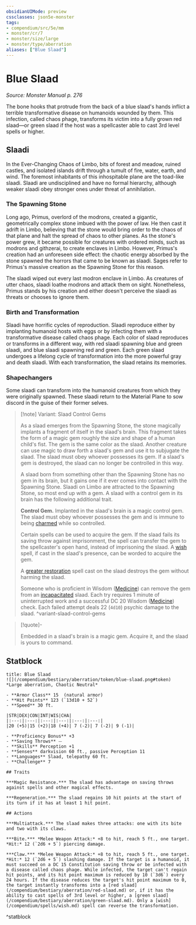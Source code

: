 ```yaml
---
obsidianUIMode: preview
cssclasses: json5e-monster
tags:
- compendium/src/5e/mm
- monster/cr/7
- monster/size/large
- monster/type/aberration
aliases: ["Blue Slaad"]
---
```

# Blue Slaad
*Source: Monster Manual p. 276*  

The bone hooks that protrude from the back of a blue slaad's hands inflict a terrible transformative disease on humanoids wounded by them. This infection, called chaos phage, transforms its victim into a fully grown red slaad—or green slaad if the host was a spellcaster able to cast 3rd level spells or higher.

## Slaadi

In the Ever-Changing Chaos of Limbo, bits of forest and meadow, ruined castles, and isolated islands drift through a tumult of fire, water, earth, and wind. The foremost inhabitants of this inhospitable plane are the toad-like slaadi. Slaadi are undisciplined and have no formal hierarchy, although weaker slaadi obey stronger ones under threat of annihilation.

### The Spawning Stone

Long ago, Primus, overlord of the modrons, created a gigantic, geometrically complex stone imbued with the power of law. He then cast it adrift in Limbo, believing that the stone would bring order to the chaos of that plane and halt the spread of chaos to other planes. As the stone's power grew, it became possible for creatures with ordered minds, such as modrons and githzerai, to create enclaves in Limbo. However, Primus's creation had an unforeseen side effect: the chaotic energy absorbed by the stone spawned the horrors that came to be known as slaadi. Sages refer to Primus's massive creation as the Spawning Stone for this reason.

The slaadi wiped out every last modron enclave in Limbo. As creatures of utter chaos, slaadi loathe modrons and attack them on sight. Nonetheless, Primus stands by his creation and either doesn't perceive the slaadi as threats or chooses to ignore them.

### Birth and Transformation

Slaadi have horrific cycles of reproduction. Slaadi reproduce either by implanting humanoid hosts with eggs or by infecting them with a transformative disease called chaos phage. Each color of slaad reproduces or transforms in a different way, with red slaadi spawning blue and green slaadi, and blue slaadi spawning red and green. Each green slaad undergoes a lifelong cycle of transformation into the more powerful gray and death slaadi. With each transformation, the slaad retains its memories.

### Shapechangers

Some slaadi can transform into the humanoid creatures from which they were originally spawned. These slaadi return to the Material Plane to sow discord in the guise of their former selves.

> [!note] Variant: Slaad Control Gems
> 
> As a slaad emerges from the Spawning Stone, the stone magically implants a fragment of itself in the slaad's brain. This fragment takes the form of a magic gem roughly the size and shape of a human child's fist. The gem is the same color as the slaad. Another creature can use magic to draw forth a slaad's gem and use it to subjugate the slaad. The slaad must obey whoever possesses its gem. If a slaad's gem is destroyed, the slaad can no longer be controlled in this way.
> 
> A slaad born from something other than the Spawning Stone has no gem in its brain, but it gains one if it ever comes into contact with the Spawning Stone. Slaadi on Limbo are attracted to the Spawning Stone, so most end up with a gem. A slaad with a control gem in its brain has the following additional trait.
> 
> **Control Gem.** Implanted in the slaad's brain is a magic control gem. The slaad must obey whoever possesses the gem and is immune to being [charmed](/compendium/rules/conditions.md#charmed) while so controlled.
> 
> Certain spells can be used to acquire the gem. If the slaad fails its saving throw against imprisonment, the spell can transfer the gem to the spellcaster's open hand, instead of imprisoning the slaad. A [wish](/compendium/spells/wish.md) spell, if cast in the slaad's presence, can be worded to acquire the gem.
> 
> A [greater restoration](/compendium/spells/greater-restoration.md) spell cast on the slaad destroys the gem without harming the slaad.
> 
> Someone who is proficient in Wisdom ([Medicine](/compendium/rules/skills.md#Medicine)) can remove the gem from an [incapacitated](/compendium/rules/conditions.md#incapacitated) slaad. Each try requires 1 minute of uninterrupted work and a successful DC 20 Wisdom ([Medicine](/compendium/rules/skills.md#Medicine)) check. Each failed attempt deals 22 (`4d10`) psychic damage to the slaad.
^variant-slaad-control-gems

> [!quote]-  
> 
> Embedded in a slaad's brain is a magic gem. Acquire it, and the slaad is yours to command.


## Statblock

```ad-statblock
title: Blue Slaad
![](/compendium/bestiary/aberration/token/blue-slaad.png#token)
*Large aberration, Chaotic Neutral*

- **Armor Class** 15  (natural armor)
- **Hit Points** 123 (`13d10 + 52`)
- **Speed** 30 ft.

|STR|DEX|CON|INT|WIS|CHA|
|:---:|:---:|:---:|:---:|:---:|:---:|
|20 (+5)|15 (+2)|18 (+4)| 7 (-2)| 7 (-2)| 9 (-1)|

- **Proficiency Bonus** +3
- **Saving Throws** ⏤
- **Skills** Perception +1
- **Senses** darkvision 60 ft., passive Perception 11
- **Languages** Slaad, telepathy 60 ft.
- **Challenge** 7

## Traits

***Magic Resistance.*** The slaad has advantage on saving throws against spells and other magical effects.

***Regeneration.*** The slaad regains 10 hit points at the start of its turn if it has at least 1 hit point.

## Actions

***Multiattack.*** The slaad makes three attacks: one with its bite and two with its claws.

***Bite.*** *Melee Weapon Attack:* +8 to hit, reach 5 ft., one target. *Hit:* 12 (`2d6 + 5`) piercing damage.

***Claw.*** *Melee Weapon Attack:* +8 to hit, reach 5 ft., one target. *Hit:* 12 (`2d6 + 5`) slashing damage. If the target is a humanoid, it must succeed on a DC 15 Constitution saving throw or be infected with a disease called chaos phage. While infected, the target can't regain hit points, and its hit point maximum is reduced by 10 (`3d6`) every 24 hours. If the disease reduces the target's hit point maximum to 0, the target instantly transforms into a [red slaad](/compendium/bestiary/aberration/red-slaad.md) or, if it has the ability to cast spells of 3rd level or higher, a [green slaad](/compendium/bestiary/aberration/green-slaad.md). Only a [wish](/compendium/spells/wish.md) spell can reverse the transformation.
```
^statblock